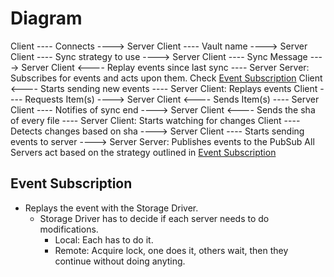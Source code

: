 # Diagram 

Client ----  Connects                        ----> Server
Client ----  Vault name                      ----> Server
Client ----  Sync strategy to use            ----> Server
Client ----  Sync Message                    ----> Server
Client <---- Replay events since last sync   ----  Server
Server: Subscribes for events and acts upon them. Check [Event Subscription](#event-subscription)
Client <---- Starts sending new events       ----  Server
Client: Replays events
Client ----  Requests Item(s)                ----> Server
Client <---- Sends Item(s)                   ----  Server
Client ----  Notifies of sync end            ----> Server
Client <---- Sends the sha of every file     ----  Server
Client: Starts watching for changes
Client ----  Detects changes based on sha    ----> Server
Client ----  Starts sending events to server ----> Server
Server: Publishes events to the PubSub
    All Servers act based on the strategy outlined in [Event Subscription](#event-subscription)

## Event Subscription

- Replays the event with the Storage Driver.
    - Storage Driver has to decide if each server needs to do modifications.
        - Local: Each has to do it.
        - Remote: Acquire lock, one does it, others wait, then they continue without doing anyting.
